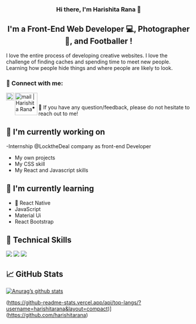 <h3 align="center">
Hi there, I'm Harishita Rana 👋
</h3>

<h2 align="center">
I'm a Front-End Web Developer 💻, Photographer 📸, and Footballer !
</h2> 

I love the entire process of developing creative websites. I love the challenge of finding caches and spending time to meet new people. Learning how people hide things and where people are likely to look.

### 🤝 Connect with me:

<a href="https://www.linkedin.com/in/harishita-rana-349807206/"><img align="left" src="https://raw.githubusercontent.com/yushi1007/yushi1007/main/images/linkedin.svg" alt="Yu Shi | LinkedIn" width="21px"/></a>
<a href="harishitarana@gmail.com"><img align="left" src="https://img.shields.io/badge/Gmail-D14836?style=for-the-badge&logo=gmail&logoColor=white" alt="mail | Harishita Rana" width="61px" /> </a>
</br>
- 💬 If you have any question/feedback, please do not hesitate to reach out to me!

## 🔭 I'm currently working on

-Internship @LocktheDeal company as front-end Developer
- My own projects
- My CSS skill
- My React and Javascript skills

## 🌱 I'm currently learning

- 📱 React Native
- JavaScript
- Material Ui
- React Bootstrap

## 💼 Technical Skills

![](https://img.shields.io/badge/Code-React-informational?style=flat&logo=react&color=61DAFB)
![](https://img.shields.io/badge/Code-JavaScript-informational?style=flat&logo=JavaScript&color=F7DF1E)
![](https://img.shields.io/badge/Code-HTML5-informational?style=flat&logo=HTML5&color=E34F26)

## 📈 GitHub Stats 
[![Anurag’s github stats](https://github-readme-stats.vercel.app/api?username=harishitarana)](https://github.com/harishitarana)

(https://github-readme-stats.vercel.app/api/top-langs/?username=harishitarana&layout=compact)](https://github.com/harishitarana)
















<!---
harishitarana/harishitarana is a ✨ special ✨ repository because its `README.md` (this file) appears on your GitHub profile.
You can click the Preview link to take a look at your changes.
--->
